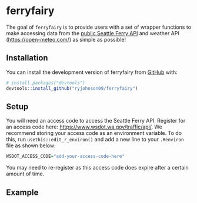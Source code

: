 
<!-- README.md is generated from README.Rmd. Please edit that file -->

# ferryfairy

The goal of `ferryfairy` is to provide users with a set of wrapper
functions to make accessing data from the [public Seattle Ferry
API](https://wsdot.wa.gov/Ferries/API/Vessels/rest/help) and
weather API (<https://open-meteo.com/>) as simple as possible!

## Installation

You can install the development version of ferryfairy from
[GitHub](https://github.com/ryjohnson09/ferryfairy) with:

``` r
# install.packages("devtools")
devtools::install_github("ryjohnson09/ferryfairy")
```

## Setup

You will need an access code to access the Seattle Ferry API. Register
for an access code here: <https://www.wsdot.wa.gov/traffic/api/>. We
recommend storing your access code as an environment variable. To do
this, run `usethis::edit_r_environ()` and add a new line to your
`.Renviron` file as shown below:

``` r
WSDOT_ACCESS_CODE="add-your-access-code-here"
```

You may need to re-register as this access code does expire after a
certain amount of time.

## Example


